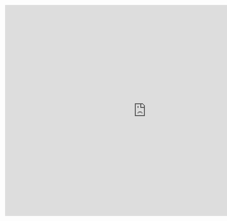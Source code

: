 <iframe width="927" height="695" src="https://www.youtube.com/embed/Bg4Tws0XSxg?list=PLinivvyLwn6aFIiXYFyTEz_dupyf30z_s" title="《家有儿女》第四季 第53集 Home With Kids Season 4" frameborder="0" allow="accelerometer; autoplay; clipboard-write; encrypted-media; gyroscope; picture-in-picture; web-share" referrerpolicy="strict-origin-when-cross-origin" allowfullscreen></iframe>